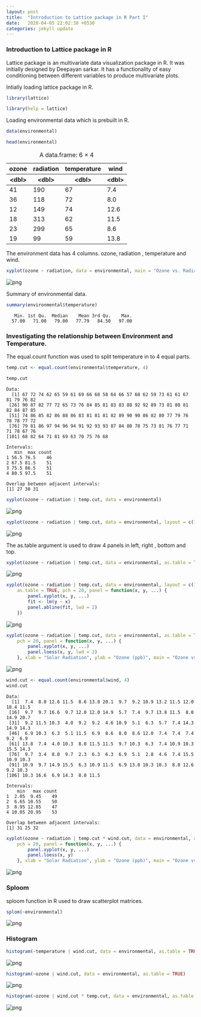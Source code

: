 ```yaml
---
layout: post
title:  "Introduction to Lattice package in R Part I"
date:   2020-04-05 22:02:38 +0530
categories: jekyll update
---
```


### Introduction to Lattice package in R

Lattice package is an multivariate data visualization package in R. 
It was initially designed by Deepayan sarkar.  It has a functionality of easy conditioning between different variables to produce multivariate plots.

Intially loading lattice package in R.

```R
library(lattice)
```


```R
library(help = lattice)
```
Loading environmental data which is prebuilt in R.

```R
data(environmental)
```


```R
head(environmental)
```


<table>
<caption>A data.frame: 6 × 4</caption>
<thead>
	<tr><th scope=col>ozone</th><th scope=col>radiation</th><th scope=col>temperature</th><th scope=col>wind</th></tr>
	<tr><th scope=col>&lt;dbl&gt;</th><th scope=col>&lt;dbl&gt;</th><th scope=col>&lt;dbl&gt;</th><th scope=col>&lt;dbl&gt;</th></tr>
</thead>
<tbody>
	<tr><td>41</td><td>190</td><td>67</td><td> 7.4</td></tr>
	<tr><td>36</td><td>118</td><td>72</td><td> 8.0</td></tr>
	<tr><td>12</td><td>149</td><td>74</td><td>12.6</td></tr>
	<tr><td>18</td><td>313</td><td>62</td><td>11.5</td></tr>
	<tr><td>23</td><td>299</td><td>65</td><td> 8.6</td></tr>
	<tr><td>19</td><td> 99</td><td>59</td><td>13.8</td></tr>
</tbody>
</table>

The environment data has 4 columns. ozone, radiation , temperature and wind.


```R
xyplot(ozone ~ radiation, data = environmental, main = "Ozone vs. Radiation")
```


![png](https://raw.githubusercontent.com/balakuntlaJayanth/Stats/master/images/05April2020/output_4_0.png)

Summary of environmental data.

```R
summary(environmental$temperature)
```


       Min. 1st Qu.  Median    Mean 3rd Qu.    Max. 
      57.00   71.00   79.00   77.79   84.50   97.00 


### Investigating the relationship between Environment and Temperature.

The equal.count function was used to split temperature in to 4 equal parts.


```R
temp.cut <- equal.count(environmental$temperature, 4)
```


```R
temp.cut
```


    
    Data:
      [1] 67 72 74 62 65 59 61 69 66 68 58 64 66 57 68 62 59 73 61 61 67 81 79 76 82
     [26] 90 87 82 77 72 65 73 76 84 85 81 83 83 88 92 92 89 73 81 80 81 82 84 87 85
     [51] 74 86 85 82 86 88 86 83 81 81 81 82 89 90 90 86 82 80 77 79 76 78 78 77 72
     [76] 79 81 86 97 94 96 94 91 92 93 93 87 84 80 78 75 73 81 76 77 71 71 78 67 76
    [101] 68 82 64 71 81 69 63 70 75 76 68
    
    Intervals:
       min  max count
    1 56.5 76.5    46
    2 67.5 81.5    51
    3 75.5 86.5    51
    4 80.5 97.5    51
    
    Overlap between adjacent intervals:
    [1] 27 30 31



```R
xyplot(ozone ~ radiation | temp.cut, data = environmental)
```


![png](https://raw.githubusercontent.com/balakuntlaJayanth/Stats/master/images/05April2020/output_8_0.png)



```R
xyplot(ozone ~ radiation | temp.cut, data = environmental, layout = c(1, 4))
```


![png](https://raw.githubusercontent.com/balakuntlaJayanth/Stats/master/images/05April2020/output_9_0.png)

The as.table argument is used to draw 4 panels in left, right , bottom and top.

```R
xyplot(ozone ~ radiation | temp.cut, data = environmental, as.table = TRUE)
```


![png](https://raw.githubusercontent.com/balakuntlaJayanth/Stats/master/images/05April2020/output_10_0.png)



```R
xyplot(ozone ~ radiation | temp.cut, data = environmental, layout = c(1, 4), 
    as.table = TRUE, pch = 20, panel = function(x, y, ...) {
        panel.xyplot(x, y, ...)
        fit <- lm(y ~ x)
        panel.abline(fit, lwd = 2)
    })
```


![png](https://raw.githubusercontent.com/balakuntlaJayanth/Stats/master/images/05April2020/output_11_0.png)



```R
xyplot(ozone ~ radiation | temp.cut, data = environmental, as.table = TRUE, 
    pch = 20, panel = function(x, y, ...) {
        panel.xyplot(x, y, ...)
        panel.loess(x, y, lwd = 2)
    }, xlab = "Solar Radiation", ylab = "Ozone (ppb)", main = "Ozone vs. Solar Radiation")
```


![png](https://raw.githubusercontent.com/balakuntlaJayanth/Stats/master/images/05April2020/output_12_0.png)



```R
wind.cut <- equal.count(environmental$wind, 4)
wind.cut
```


    
    Data:
      [1]  7.4  8.0 12.6 11.5  8.6 13.8 20.1  9.7  9.2 10.9 13.2 11.5 12.0 18.4 11.5
     [16]  9.7  9.7 16.6  9.7 12.0 12.0 14.9  5.7  7.4  9.7 13.8 11.5  8.0 14.9 20.7
     [31]  9.2 11.5 10.3  4.0  9.2  9.2  4.6 10.9  5.1  6.3  5.7  7.4 14.3 14.9 14.3
     [46]  6.9 10.3  6.3  5.1 11.5  6.9  8.6  8.0  8.6 12.0  7.4  7.4  7.4  9.2  6.9
     [61] 13.8  7.4  4.0 10.3  8.0 11.5 11.5  9.7 10.3  6.3  7.4 10.9 10.3 15.5 14.3
     [76]  9.7  3.4  8.0  9.7  2.3  6.3  6.3  6.9  5.1  2.8  4.6  7.4 15.5 10.9 10.3
     [91] 10.9  9.7 14.9 15.5  6.3 10.9 11.5  6.9 13.8 10.3 10.3  8.0 12.6  9.2 10.3
    [106] 10.3 16.6  6.9 14.3  8.0 11.5
    
    Intervals:
        min   max count
    1  2.05  9.45    49
    2  6.65 10.55    50
    3  8.95 12.85    47
    4 10.05 20.95    53
    
    Overlap between adjacent intervals:
    [1] 31 25 32



```R
xyplot(ozone ~ radiation | temp.cut * wind.cut, data = environmental, as.table = TRUE, 
    pch = 20, panel = function(x, y, ...) {
        panel.xyplot(x, y, ...)
        panel.loess(x, y)
    }, xlab = "Solar Radiation", ylab = "Ozone (ppb)", main = "Ozone vs. Solar Radiation")
```


![png](https://raw.githubusercontent.com/balakuntlaJayanth/Stats/master/images/05April2020/output_14_0.png)


### Sploom

sploom function in R used to draw scatterplot matrices.


```R
splom(~environmental)
```


![png](https://raw.githubusercontent.com/balakuntlaJayanth/Stats/master/images/05April2020/output_15_0.png)

### Histogram



```R
histogram(~temperature | wind.cut, data = environmental, as.table = TRUE)
```


![png](https://raw.githubusercontent.com/balakuntlaJayanth/Stats/master/images/05April2020/output_16_0.png)



```R
histogram(~ozone | wind.cut, data = environmental, as.table = TRUE)
```


![png](https://raw.githubusercontent.com/balakuntlaJayanth/Stats/master/images/05April2020/output_17_0.png)



```R
histogram(~ozone | wind.cut * temp.cut, data = environmental, as.table = TRUE)
```


![png](https://raw.githubusercontent.com/balakuntlaJayanth/Stats/master/images/05April2020/output_18_0.png)


